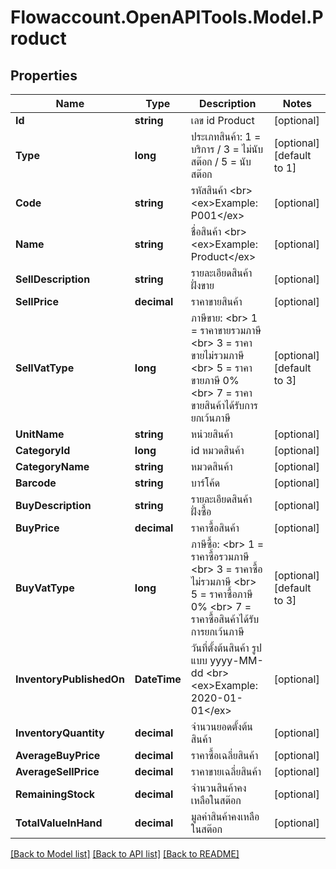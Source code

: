 
# Flowaccount.OpenAPITools.Model.Product

## Properties

Name | Type | Description | Notes
------------ | ------------- | ------------- | -------------
**Id** | **string** | เลข id Product | [optional] 
**Type** | **long** | ประเภทสินค้า: 1 &#x3D; บริการ / 3 &#x3D; ไม่นับสต๊อก / 5 &#x3D; นับสต๊อก | [optional] [default to 1]
**Code** | **string** | รหัสสินค้า &lt;br&gt; &lt;ex&gt;Example: P001&lt;/ex&gt; | [optional] 
**Name** | **string** | ชื่อสินค้า &lt;br&gt; &lt;ex&gt;Example: Product&lt;/ex&gt; | [optional] 
**SellDescription** | **string** | รายละเอียดสินค้า ฝั่งขาย | [optional] 
**SellPrice** | **decimal** | ราคาขายสินค้า | [optional] 
**SellVatType** | **long** | ภาษีขาย: &lt;br&gt; 1 &#x3D; ราคาขายรวมภาษี &lt;br&gt; 3 &#x3D; ราคาขายไม่รวมภาษี &lt;br&gt; 5 &#x3D; ราคาขายภาษี 0% &lt;br&gt; 7 &#x3D; ราคาขายสินค้าได้รับการยกเว้นภาษี | [optional] [default to 3]
**UnitName** | **string** | หน่วยสินค้า | [optional] 
**CategoryId** | **long** | id หมวดสินค้า | [optional] 
**CategoryName** | **string** | หมวดสินค้า | [optional] 
**Barcode** | **string** | บาร์โค้ด | [optional] 
**BuyDescription** | **string** | รายละเอียดสินค้า ฝั่งซื้อ | [optional] 
**BuyPrice** | **decimal** | ราคาซื้อสินค้า | [optional] 
**BuyVatType** | **long** | ภาษีซื้อ: &lt;br&gt; 1 &#x3D; ราคาซื้อรวมภาษี &lt;br&gt; 3 &#x3D; ราคาซื้อไม่รวมภาษี &lt;br&gt; 5 &#x3D; ราคาซื้อภาษี 0% &lt;br&gt; 7 &#x3D; ราคาซื้อสินค้าได้รับการยกเว้นภาษี | [optional] [default to 3]
**InventoryPublishedOn** | **DateTime** | วันที่ตั้งต้นสินค้า รูปแบบ yyyy-MM-dd &lt;br&gt; &lt;ex&gt;Example: 2020-01-01&lt;/ex&gt; | [optional] 
**InventoryQuantity** | **decimal** | จำนวนยอดตั้งต้นสินค้า | [optional] 
**AverageBuyPrice** | **decimal** | ราคาซื้อเฉลี่ยสินค้า | [optional] 
**AverageSellPrice** | **decimal** | ราคาขายเฉลี่ยสินค้า | [optional] 
**RemainingStock** | **decimal** | จำนวนสินค้าคงเหลือในสต๊อก | [optional] 
**TotalValueInHand** | **decimal** | มูลค่าสินค้าคงเหลือในสต๊อก | [optional] 

[[Back to Model list]](../README.md#documentation-for-models)
[[Back to API list]](../README.md#documentation-for-api-endpoints)
[[Back to README]](../README.md)

